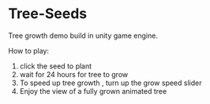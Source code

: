 # Tree-Seeds


Tree growth demo build in unity game engine.

How to play:
1. click the seed to plant 
2. wait for 24 hours for tree to grow
3. To speed up tree growth , turn up the grow speed slider
4. Enjoy the view of a fully grown animated tree
